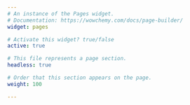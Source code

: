 ```yaml
---
# An instance of the Pages widget.
# Documentation: https://wowchemy.com/docs/page-builder/
widget: pages

# Activate this widget? true/false
active: true

# This file represents a page section.
headless: true

# Order that this section appears on the page.
weight: 100

---
```


<script type='text/javascript' id='clustrmaps' src='//cdn.clustrmaps.com/map_v2.js?cl=ffffff&w=300&t=tt&d=ELl6q0V15fjdu_loSVEmB4dIc-PgwLMwG3hxNYXmrDM&co=2d78ad&ct=ffffff&cmo=3acc3a&cmn=ff5353'></script>

